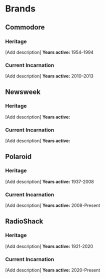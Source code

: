 # Brands

## Commodore
### Heritage
[Add description]
**Years active:** 1954–1994
### Current Incarnation
[Add description]
**Years active:** 2010–2013

## Newsweek
### Heritage
[Add description]
**Years active:** 
### Current Incarnation
[Add description]
**Years active:** 

## Polaroid
### Heritage
[Add description]
**Years active:** 1937-2008
### Current Incarnation
[Add description]
**Years active:** 2008-Present

## RadioShack
### Heritage
[Add description]
**Years active:** 1921-2020
### Current Incarnation
[Add description]
**Years active:** 2020-Present